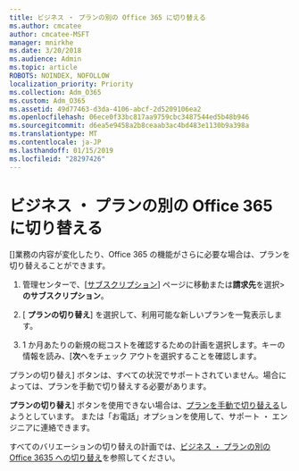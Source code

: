 ```yaml
---
title: ビジネス ・ プランの別の Office 365 に切り替える
ms.author: cmcatee
author: cmcatee-MSFT
manager: mnirkhe
ms.date: 3/20/2018
ms.audience: Admin
ms.topic: article
ROBOTS: NOINDEX, NOFOLLOW
localization_priority: Priority
ms.collection: Adm_O365
ms.custom: Adm_O365
ms.assetid: 49d77463-d3da-4106-abcf-2d5209106ea2
ms.openlocfilehash: 06ece0f33bc817aa9759cbc3487544ed5b48b946
ms.sourcegitcommit: d6ea5e9458a2b8ceaab3ac4bd483e1130b9a398a
ms.translationtype: MT
ms.contentlocale: ja-JP
ms.lasthandoff: 01/15/2019
ms.locfileid: "28297426"
---
```

# <a name="switch-to-a-different-office-365-for-business-plan"></a>ビジネス ・ プランの別の Office 365 に切り替える

[]業務の内容が変化したり、Office 365 の機能がさらに必要な場合は、プランを切り替えることができます。
  
1. 管理センターで、[[サブスクリプション](https://go.microsoft.com/fwlink/p/?linkid=842054)] ページに移動または**請求先**を選択\>**のサブスクリプション**。
    
2. [ **プランの切り替え**] を選択して、利用可能な新しいプランを一覧表示します。 
    
3. 1 か月あたりの新規の総コストを確認するための計画を選択します。キーの情報を読み、[**次**へをチェック アウトを選択することを確認します。 
    
プランの切り替え] ボタンは、すべての状況でサポートされていません。場合によっては、プランを手動で切り替えする必要があります。
  
**プランの切り替え**] ボタンを使用できない場合は、[プランを手動で切り替える](https://support.office.com/article/eb0d0680-5677-41a0-8c46-4b9d47f1c209)しようとしています。 または「お電話」オプションを使用して、サポート ・ エンジニアに連絡できます。 
  
すべてのバリエーションの切り替えの計画では、[ビジネス ・ プランの別の Office 3635 への切り替え](https://support.office.com/article/49d77463-d3da-4106-abcf-2d5209106ea2)を参照してください。
  

